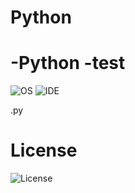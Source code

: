 # Python

# -Python -test
![OS](https://img.shields.io/badge/platform-linux--64%20%7C%20win--32%20%7C%20win--64-%23373737)   ![IDE](https://img.shields.io/badge/Python-v3.6.8-%23373737) 

.py

# License 
![License](https://img.shields.io/badge/license-MIT-%23373737)
